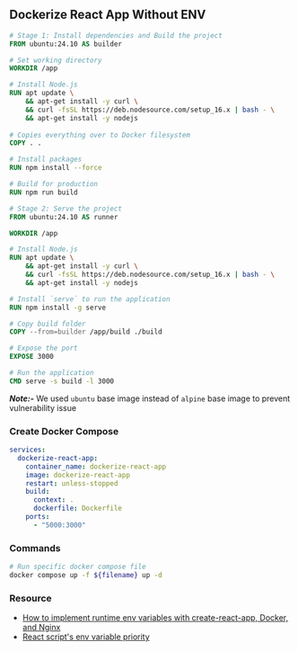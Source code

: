 ## Dockerize React App Without ENV
```Dockerfile
# Stage 1: Install dependencies and Build the project
FROM ubuntu:24.10 AS builder

# Set working directory
WORKDIR /app

# Install Node.js
RUN apt update \
    && apt-get install -y curl \
    && curl -fsSL https://deb.nodesource.com/setup_16.x | bash - \
    && apt-get install -y nodejs
    
# Copies everything over to Docker filesystem
COPY . .

# Install packages
RUN npm install --force

# Build for production
RUN npm run build

# Stage 2: Serve the project
FROM ubuntu:24.10 AS runner

WORKDIR /app

# Install Node.js
RUN apt update \
    && apt-get install -y curl \
    && curl -fsSL https://deb.nodesource.com/setup_16.x | bash - \
    && apt-get install -y nodejs

# Install `serve` to run the application
RUN npm install -g serve

# Copy build folder
COPY --from=builder /app/build ./build

# Expose the port
EXPOSE 3000

# Run the application
CMD serve -s build -l 3000
```
***Note:-*** We used `ubuntu` base image instead of `alpine` base image to prevent vulnerability issue

### Create Docker Compose
```yaml
services:
  dockerize-react-app:
    container_name: dockerize-react-app
    image: dockerize-react-app
    restart: unless-stopped
    build:
      context: .
      dockerfile: Dockerfile
    ports:
      - "5000:3000"
```

### Commands
```sh
# Run specific docker compose file
docker compose up -f ${filename} up -d
```

### Resource
- [How to implement runtime env variables with create-react-app, Docker, and Nginx](https://medium.com/free-code-camp/how-to-implement-runtime-environment-variables-with-create-react-app-docker-and-nginx-7f9d42a91d70)
- [React script's env variable priority](https://gist.github.com/csandman/f17d2c9f19b396328cec4254b9a77995)